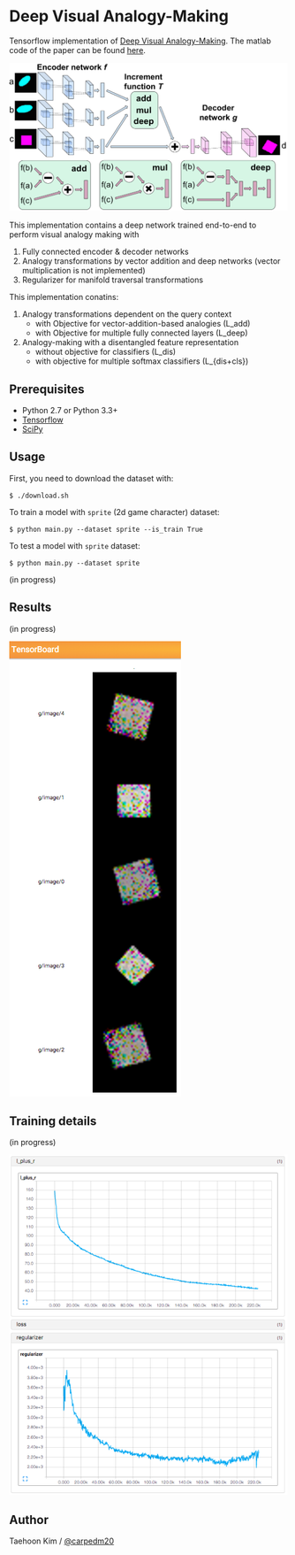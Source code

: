 Deep Visual Analogy-Making
==========================

Tensorflow implementation of [Deep Visual Analogy-Making](http://www-personal.umich.edu/~reedscot/nips2015.pdf). The matlab code of the paper can be found [here](http://www-personal.umich.edu/~reedscot/files/nips2015-analogy.tar.gz).

![model](./assets/model.png)

This implementation contains a deep network trained end-to-end to perform visual analogy making with

1. Fully connected encoder & decoder networks
2. Analogy transformations by vector addition and deep networks (vector multiplication is not implemented)
3. Regularizer for manifold traversal transformations

This implementation conatins:

1. Analogy transformations dependent on the query context
    - with Objective for vector-addition-based analogies (L_add)
    - with Objective for multiple fully connected layers (L_deep)
2. Analogy-making with a disentangled feature representation
    - without objective for classifiers (L_dis)
    - with objective for multiple softmax classifiers (L_{dis+cls})


Prerequisites
-------------

- Python 2.7 or Python 3.3+
- [Tensorflow](https://www.tensorflow.org/)
- [SciPy](http://www.scipy.org/)


Usage
-----

First, you need to download the dataset with:

    $ ./download.sh

To train a model with `sprite` (2d game character) dataset:

    $ python main.py --dataset sprite --is_train True

To test a model with `sprite` dataset:

    $ python main.py --dataset sprite


(in progress)


Results
-------

(in progress)

![training in progress](./assets/shape_training_160211.png)


Training details
----------------

(in progress)

![training in progress](./assets/shape_loss_160211.png)



Author
------

Taehoon Kim / [@carpedm20](http://carpedm20.github.io/)
